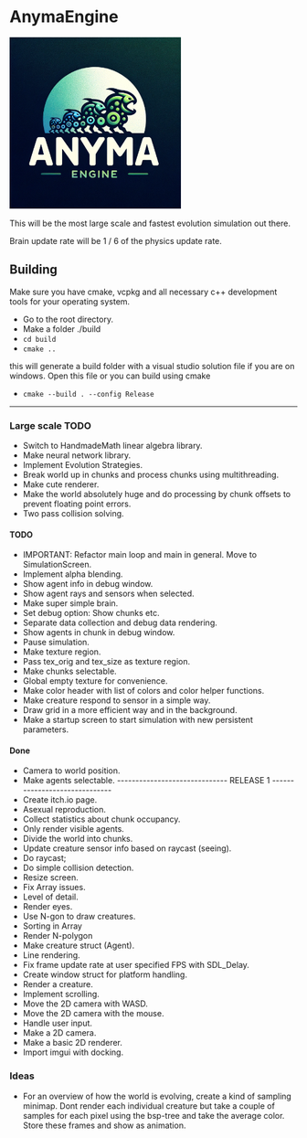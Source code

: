 # AnymaEngine 

<img src="anyma_engine_logo.png" alt="Anyma Engine Logo" width="300"/>

This will be the most large scale and fastest evolution simulation out there. 

Brain update rate will be 1 / 6 of the physics update rate.

## Building
Make sure you have cmake, vcpkg and all necessary c++ development tools for your operating system.
 - Go to the root directory.
 - Make a folder ./build
 - `cd build`
 - `cmake ..`

 this will generate a build folder with a visual studio solution file if you are on windows. Open this file or you can build using cmake

 - `cmake --build . --config Release`

 --- 

### Large scale TODO
 - Switch to HandmadeMath linear algebra library.
 - Make neural network library.
 - Implement Evolution Strategies.
 - Break world up in chunks and process chunks using multithreading.
 - Make cute renderer.
 - Make the world absolutely huge and do processing by chunk offsets to prevent floating point errors.
 - Two pass collision solving.

#### TODO
- IMPORTANT: Refactor main loop and main in general. Move to SimulationScreen.
- Implement alpha blending.
- Show agent info in debug window.
- Show agent rays and sensors when selected.
- Make super simple brain.
- Set debug option: Show chunks etc.
- Separate data collection and debug data rendering.
- Show agents in chunk in debug window. 
- Pause simulation.
- Make texture region.
- Pass tex_orig and tex_size as texture region.
- Make chunks selectable.
- Global empty texture for convenience.
- Make color header with list of colors and color helper functions.
- Make creature respond to sensor in a simple way.
- Draw grid in a more efficient way and in the background.
- Make a startup screen to start simulation with new persistent parameters.

#### Done
- Camera to world position.
- Make agents selectable.
------------------------------ RELEASE 1 ------------------------------ 
- Create itch.io page.
- Asexual reproduction.
- Collect statistics about chunk occupancy.
- Only render visible agents.
- Divide the world into chunks.
- Update creature sensor info based on raycast (seeing).
- Do raycast;
- Do simple collision detection.
- Resize screen.
- Fix Array issues.
- Level of detail.
- Render eyes.
- Use N-gon to draw creatures.
- Sorting in Array
- Render N-polygon
- Make creature struct (Agent).
- Line rendering.
- Fix frame update rate at user specified FPS with SDL_Delay.
- Create window struct for platform handling.
- Render a creature.
- Implement scrolling.
- Move the 2D camera with WASD.
- Move the 2D camera with the mouse.
- Handle user input.
- Make a 2D camera.
- Make a basic 2D renderer.
- Import imgui with docking.

### Ideas
- For an overview of how the world is evolving, create a kind of sampling minimap. Dont render each individual creature but take a couple of samples for each pixel using the bsp-tree and take the average color. Store these frames and show as animation.